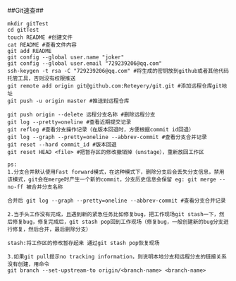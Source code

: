 ##Git速查##

    mkdir gitTest
    cd gitTest
    touch README #创建文件
    cat README #查看文件内容
    git add README
    git config --global user.name "joker"
    git config --global user.email "729239206@qq.com"
    ssh-keygen -t rsa -C "729239206@qq.com" #将生成的密钥放到github或者其他代码托管工具，否则没有权限推送
    git remote add origin git@github.com:Reteyery/git.git #添加远程仓库git地址
    git push -u origin master #推送到远程仓库

    git push origin --delete 远程分支名称 #删除远程分支
    git log --pretty=oneline #查看近期提交记录
    git reflog #查看分支操作记录（在版本回退时，方便根据commit id回退）
    git log --graph --pretty=oneline --abbrev-commit #查看分支合并记录
    git reset --hard commit_id #版本回退
    git reset HEAD <file> #把暂存区的修改撤销掉（unstage），重新放回工作区

    ps:
    1.分支合并默认使用Fast forward模式，在这种模式下，删除分支后会丢失分支信息，禁用该模式，git会在merge时产生一个新的commit，分支历史信息会保留 eg: git merge --no-ff 被合并分支名称

    合并后 git log --graph --pretty=oneline --abbrev-commit #查看分支合并记录

    2.当手头工作没有完成，且遇到新的紧急任务比如修复bug，把工作现场git stash一下，然后修复bug，修复完成后，git stash pop回到工作现场（修复bug，一般创建新的bug分支进行修复，然后合并，最后删除分支）

    stash:将工作区的修改暂存起来 通过git stash pop恢复现场

    3.如果git pull提示no tracking information，则说明本地分支和远程分支的链接关系没有创建，用命令
    git branch --set-upstream-to origin/<branch-name> <branch-name> 

    
    
